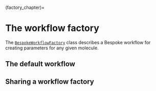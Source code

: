 (factory_chapter)=
# The workflow factory

The [`BespokeWorkflowFactory`] class describes a Bespoke workflow for
creating parameters for any given molecule.

[`BespokeWorkflowFactory`]: openff.bespokefit.workflows.bespoke.BespokeWorkflowFactory

<!-- 
TODO: When stages are added, describe how to configure commonly-needed things
    No point doing this now, as it's about to change.
    Focus on how to do common tasks rather than describing the API - the reference is already there.
    eg:

## Configuring initial parameters

## Configuring fragmentation

## Configuring quantum chemical calculations

## Configuring optimization

-->

## The default workflow

## Sharing a workflow factory